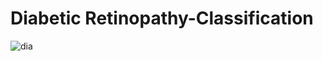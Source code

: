 # Diabetic Retinopathy-Classification
 
![dia](https://user-images.githubusercontent.com/79142324/182013815-162fc732-1f6a-41a7-b4e5-a0240476c027.PNG)
